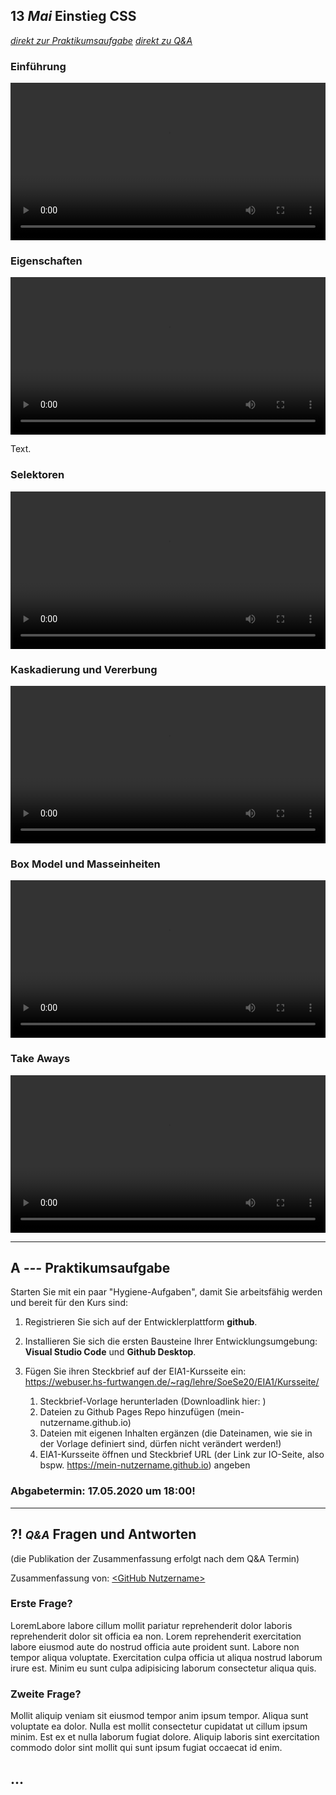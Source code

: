 ## **13 _Mai_** Einstieg CSS

*[direkt zur Praktikumsaufgabe](#a--praktikumsaufgabe)*
*[direkt zu Q&A](#-qa-fragen-und-antworten)*

### Einführung
<video controls width="100%"> 
    <source src="https://lehre.gabriel-rausch.de/HFU/EIA1_SoSe20/L03/01_Einstieg_in_CSS.mp4" type="video/mp4"> 
    <a href="https://lehre.gabriel-rausch.de/HFU/EIA1_SoSe20/L03/01_Einstieg_in_CSS.mp4">Zum Video</a>
</video>

### Eigenschaften
<video controls width="100%"> 
    <source src="https://lehre.gabriel-rausch.de/HFU/EIA1_SoSe20/L03/02_CSS_Eigenschaften.mp4" type="video/mp4"> 
    <a href="https://lehre.gabriel-rausch.de/HFU/EIA1_SoSe20/L03/02_CSS_Eigenschaften.mp4">Zum Video</a>
</video>

Text.

### Selektoren
<video controls width="100%"> 
    <source src="https://lehre.gabriel-rausch.de/HFU/EIA1_SoSe20/L03/03_CSS_Selektoren.mp4" type="video/mp4"> 
    <a href="https://lehre.gabriel-rausch.de/HFU/EIA1_SoSe20/L03/03_CSS_Selektoren.mp4">Zum Video</a>
</video>

### Kaskadierung und Vererbung
<video controls width="100%"> 
    <source src="https://lehre.gabriel-rausch.de/HFU/EIA1_SoSe20/L03/04_Kaskadierung_und_Vererbung.mp4" type="video/mp4"> 
    <a href="https://lehre.gabriel-rausch.de/HFU/EIA1_SoSe20/L03/04_Kaskadierung_und_Vererbung.mp4">Zum Video</a>
</video>

### Box Model und Masseinheiten
<video controls width="100%"> 
    <source src="https://lehre.gabriel-rausch.de/HFU/EIA1_SoSe20/L03/05_CSS_Box_Model_und_Masseinheiten.mp4" type="video/mp4"> 
    <a href="https://lehre.gabriel-rausch.de/HFU/EIA1_SoSe20/L03/05_CSS_Box_Model_und_Masseinheiten.mp4">Zum Video</a>
</video>

### Take Aways
<video controls width="100%"> 
    <source src="https://lehre.gabriel-rausch.de/HFU/EIA1_SoSe20/L03/06_Take_Aways.mp4" type="video/mp4"> 
    <a href="https://lehre.gabriel-rausch.de/HFU/EIA1_SoSe20/L03/06_Take_Aways.mp4">Zum Video</a>
</video>

---

## **A _---_** Praktikumsaufgabe

Starten Sie mit ein paar "Hygiene-Aufgaben", damit Sie arbeitsfähig werden und bereit für den Kurs sind:

1. Registrieren Sie sich auf der Entwicklerplattform **github**.

2. Installieren Sie sich die ersten Bausteine Ihrer Entwicklungsumgebung: **Visual Studio Code** und **Github Desktop**.

3. Fügen Sie ihren Steckbrief auf der EIA1-Kursseite ein: https://webuser.hs-furtwangen.de/~rag/lehre/SoeSe20/EIA1/Kursseite/

    1. Steckbrief-Vorlage herunterladen (Downloadlink hier: )
    2. Dateien zu Github Pages Repo hinzufügen (mein-nutzername.github.io)
    3. Dateien mit eigenen Inhalten ergänzen (die Dateinamen, wie sie in der Vorlage definiert sind, dürfen nicht verändert werden!)
    4. EIA1-Kursseite öffnen und Steckbrief URL (der Link zur IO-Seite, also bspw. https://mein-nutzername.github.io) angeben

### Abgabetermin: 17.05.2020 um 18:00!

---

## **?! _<small>Q&A</small>_** Fragen und Antworten

(die Publikation der Zusammenfassung erfolgt nach dem Q&A Termin)

Zusammenfassung von: [&lt;GitHub Nutzername&gt;](https://github.com/link-zu-github-profil)

### Erste Frage?
LoremLabore labore cillum mollit pariatur reprehenderit dolor laboris reprehenderit dolor sit officia ea non. Lorem reprehenderit exercitation labore eiusmod aute do nostrud officia aute proident sunt. Labore non tempor aliqua voluptate. Exercitation culpa officia ut aliqua nostrud laborum irure est. Minim eu sunt culpa adipisicing laborum consectetur aliqua quis.

### Zweite Frage?
Mollit aliquip veniam sit eiusmod tempor anim ipsum tempor. Aliqua sunt voluptate ea dolor. Nulla est mollit consectetur cupidatat ut cillum ipsum minim. Est ex et nulla laborum fugiat dolore. Aliquip laboris sint exercitation commodo dolor sint mollit qui sunt ipsum fugiat occaecat id enim.

## ...
